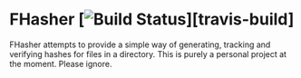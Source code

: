 # FHasher  [![Build Status](https://travis-ci.org/phowell/FHasher.svg?branch=master)][travis-build]
FHasher attempts to provide a simple way of generating, tracking and verifying hashes for files in a directory.
This is purely a personal project at the moment. Please ignore.
